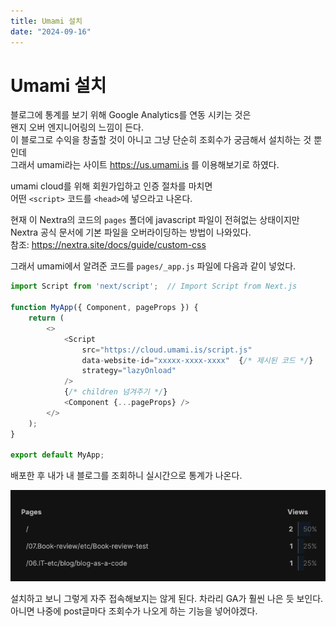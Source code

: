 ```yaml
---
title: Umami 설치
date: "2024-09-16"
---
```

# Umami 설치

블로그에 통계를 보기 위해 Google Analytics를 연동 시키는 것은  
왠지 오버 엔지니어링의 느낌이 든다.  
이 블로그로 수익을 창출할 것이 아니고 그냥 단순히 조회수가 궁금해서 설치하는 것 뿐인데  
그래서 umami라는 사이트 https://us.umami.is 를 이용해보기로 하였다.

umami cloud를 위해 회원가입하고 인증 절차를 마치면  
어떤 `<script>` 코드를 `<head>`에 넣으라고 나온다.

현재 이 Nextra의 코드의 `pages` 폴더에 javascript 파일이 전혀없는 상태이지만  
Nextra 공식 문서에 기본 파일을 오버라이딩하는 방법이 나와있다.  
참조: https://nextra.site/docs/guide/custom-css

그래서 umami에서 알려준 코드를 `pages/_app.js` 파일에 다음과 같이 넣었다.

```js
import Script from 'next/script';  // Import Script from Next.js

function MyApp({ Component, pageProps }) {
	return (
		<>
			<Script
				src="https://cloud.umami.is/script.js"
				data-website-id="xxxxx-xxxx-xxxx"  {/* 제시된 코드 */}
				strategy="lazyOnload"
			/>
			{/* children 넘겨주기 */}
			<Component {...pageProps} />
		</>
	);
}

export default MyApp;
```

배포한 후 내가 내 블로그를 조회하니 실시간으로 통계가 나온다.

![](<./_images/20240916045106.png>)

설치하고 보니 그렇게 자주 접속해보지는 않게 된다.
차라리 GA가 훨씬 나은 듯 보인다.
아니면 나중에 post글마다 조회수가 나오게 하는 기능을 넣어야겠다.